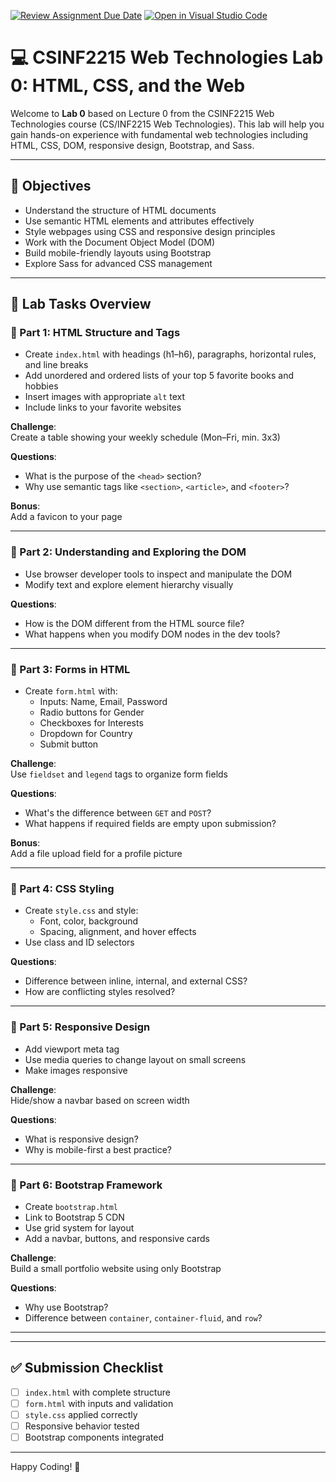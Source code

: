 [![Review Assignment Due Date](https://classroom.github.com/assets/deadline-readme-button-22041afd0340ce965d47ae6ef1cefeee28c7c493a6346c4f15d667ab976d596c.svg)](https://classroom.github.com/a/TYTiLgFX)
[![Open in Visual Studio Code](https://classroom.github.com/assets/open-in-vscode-2e0aaae1b6195c2367325f4f02e2d04e9abb55f0b24a779b69b11b9e10269abc.svg)](https://classroom.github.com/online_ide?assignment_repo_id=19201660&assignment_repo_type=AssignmentRepo)
# 💻 CSINF2215 Web Technologies Lab 0: HTML, CSS, and the Web

Welcome to **Lab 0** based on Lecture 0 from the CSINF2215 Web Technologies course (CS/INF2215 Web Technologies). This lab will help you gain hands-on experience with fundamental web technologies including HTML, CSS, DOM, responsive design, Bootstrap, and Sass.

---

## 🎯 Objectives

- Understand the structure of HTML documents
- Use semantic HTML elements and attributes effectively
- Style webpages using CSS and responsive design principles
- Work with the Document Object Model (DOM)
- Build mobile-friendly layouts using Bootstrap
- Explore Sass for advanced CSS management

---

## 🧪 Lab Tasks Overview

### 🔹 Part 1: HTML Structure and Tags

- Create `index.html` with headings (h1–h6), paragraphs, horizontal rules, and line breaks
- Add unordered and ordered lists of your top 5 favorite books and hobbies
- Insert images with appropriate `alt` text
- Include links to your favorite websites

**Challenge**:  
Create a table showing your weekly schedule (Mon–Fri, min. 3x3)

**Questions**:  
- What is the purpose of the `<head>` section?  
- Why use semantic tags like `<section>`, `<article>`, and `<footer>`?

**Bonus**:  
Add a favicon to your page

---

### 🔹 Part 2: Understanding and Exploring the DOM

- Use browser developer tools to inspect and manipulate the DOM
- Modify text and explore element hierarchy visually

**Questions**:  
- How is the DOM different from the HTML source file?  
- What happens when you modify DOM nodes in the dev tools?

---

### 🔹 Part 3: Forms in HTML

- Create `form.html` with:
  - Inputs: Name, Email, Password
  - Radio buttons for Gender
  - Checkboxes for Interests
  - Dropdown for Country
  - Submit button

**Challenge**:  
Use `fieldset` and `legend` tags to organize form fields

**Questions**:  
- What's the difference between `GET` and `POST`?  
- What happens if required fields are empty upon submission?

**Bonus**:  
Add a file upload field for a profile picture

---

### 🔹 Part 4: CSS Styling

- Create `style.css` and style:
  - Font, color, background
  - Spacing, alignment, and hover effects
- Use class and ID selectors

**Questions**:  
- Difference between inline, internal, and external CSS?  
- How are conflicting styles resolved?

---

### 🔹 Part 5: Responsive Design

- Add viewport meta tag
- Use media queries to change layout on small screens
- Make images responsive

**Challenge**:  
Hide/show a navbar based on screen width

**Questions**:  
- What is responsive design?  
- Why is mobile-first a best practice?

---

### 🔹 Part 6: Bootstrap Framework

- Create `bootstrap.html`
- Link to Bootstrap 5 CDN
- Use grid system for layout
- Add a navbar, buttons, and responsive cards

**Challenge**:  
Build a small portfolio website using only Bootstrap

**Questions**:  
- Why use Bootstrap?  
- Difference between `container`, `container-fluid`, and `row`?

---


---

## ✅ Submission Checklist

- [ ] `index.html` with complete structure
- [ ] `form.html` with inputs and validation
- [ ] `style.css` applied correctly
- [ ] Responsive behavior tested
- [ ] Bootstrap components integrated

---

Happy Coding! 🚀
